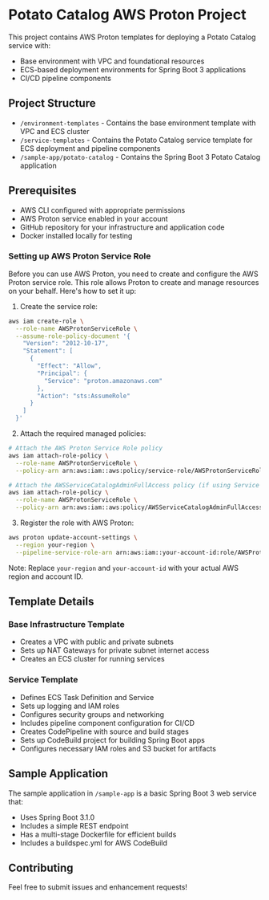 # Potato Catalog AWS Proton Project

This project contains AWS Proton templates for deploying a Potato Catalog service with:
- Base environment with VPC and foundational resources
- ECS-based deployment environments for Spring Boot 3 applications
- CI/CD pipeline components

## Project Structure
- `/environment-templates` - Contains the base environment template with VPC and ECS cluster
- `/service-templates` - Contains the Potato Catalog service template for ECS deployment and pipeline components
- `/sample-app/potato-catalog` - Contains the Spring Boot 3 Potato Catalog application

## Prerequisites
- AWS CLI configured with appropriate permissions
- AWS Proton service enabled in your account
- GitHub repository for your infrastructure and application code
- Docker installed locally for testing

### Setting up AWS Proton Service Role

Before you can use AWS Proton, you need to create and configure the AWS Proton service role. This role allows Proton to create and manage resources on your behalf. Here's how to set it up:

1. Create the service role:
```bash
aws iam create-role \
  --role-name AWSProtonServiceRole \
  --assume-role-policy-document '{
    "Version": "2012-10-17",
    "Statement": [
      {
        "Effect": "Allow",
        "Principal": {
          "Service": "proton.amazonaws.com"
        },
        "Action": "sts:AssumeRole"
      }
    ]
  }'
```

2. Attach the required managed policies:
```bash
# Attach the AWS Proton Service Role policy
aws iam attach-role-policy \
  --role-name AWSProtonServiceRole \
  --policy-arn arn:aws:iam::aws:policy/service-role/AWSProtonServiceRolePolicyForProton

# Attach the AWSServiceCatalogAdminFullAccess policy (if using Service Catalog)
aws iam attach-role-policy \
  --role-name AWSProtonServiceRole \
  --policy-arn arn:aws:iam::aws:policy/AWSServiceCatalogAdminFullAccess
```

3. Register the role with AWS Proton:
```bash
aws proton update-account-settings \
  --region your-region \
  --pipeline-service-role-arn arn:aws:iam::your-account-id:role/AWSProtonServiceRole
```

Note: Replace `your-region` and `your-account-id` with your actual AWS region and account ID.


## Template Details

### Base Infrastructure Template
- Creates a VPC with public and private subnets
- Sets up NAT Gateways for private subnet internet access
- Creates an ECS cluster for running services

### Service Template
- Defines ECS Task Definition and Service
- Sets up logging and IAM roles
- Configures security groups and networking
- Includes pipeline component configuration for CI/CD
- Creates CodePipeline with source and build stages
- Sets up CodeBuild project for building Spring Boot apps
- Configures necessary IAM roles and S3 bucket for artifacts

## Sample Application
The sample application in `/sample-app` is a basic Spring Boot 3 web service that:
- Uses Spring Boot 3.1.0
- Includes a simple REST endpoint
- Has a multi-stage Dockerfile for efficient builds
- Includes a buildspec.yml for AWS CodeBuild

## Contributing
Feel free to submit issues and enhancement requests!